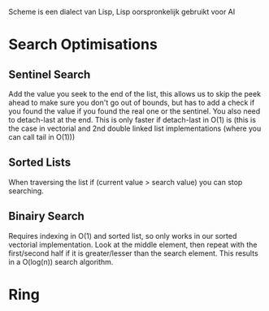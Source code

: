 Scheme is een dialect van Lisp, Lisp oorspronkelijk gebruikt voor AI


# Search Optimisations
## Sentinel Search
Add the value you seek to the end of the list, this allows us to skip the peek ahead to make sure you don't go out of bounds, but has to add a check if you found the value if you found the real one or the sentinel. You also need to detach-last at the end. This is only faster if detach-last in O(1) is (this is the case in vectorial and 2nd double linked list implementations (where you can call tail in O(1)))

## Sorted Lists
When traversing the list if (current value > search value) you can stop searching.

## Binairy Search
Requires indexing in O(1) and sorted list, so only works in our sorted vectorial implementation.
Look at the middle element, then repeat with the first/second half if it is greater/lesser than the search element.
This results in a O(log(n)) search algorithm.

# Ring

